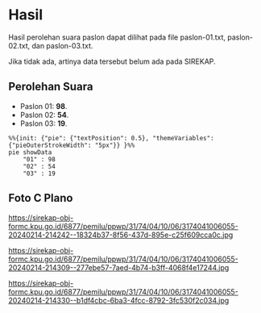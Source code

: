# Hasil

Hasil perolehan suara paslon dapat dilihat pada file paslon-01.txt, paslon-02.txt, dan paslon-03.txt.

Jika tidak ada, artinya data tersebut belum ada pada SIREKAP.

## Perolehan Suara

 * Paslon 01: **98**.
 * Paslon 02: **54**.
 * Paslon 03: **19**.

```mermaid
%%{init: {"pie": {"textPosition": 0.5}, "themeVariables": {"pieOuterStrokeWidth": "5px"}} }%%
pie showData
    "01" : 98
    "02" : 54
    "03" : 19
```
## Foto C Plano

https://sirekap-obj-formc.kpu.go.id/6877/pemilu/ppwp/31/74/04/10/06/3174041006055-20240214-214242--18324b37-8f56-437d-895e-c25f609cca0c.jpg

https://sirekap-obj-formc.kpu.go.id/6877/pemilu/ppwp/31/74/04/10/06/3174041006055-20240214-214309--277ebe57-7aed-4b74-b3ff-4068f4e17244.jpg

https://sirekap-obj-formc.kpu.go.id/6877/pemilu/ppwp/31/74/04/10/06/3174041006055-20240214-214330--b1df4cbc-6ba3-4fcc-8792-3fc530f2c034.jpg

